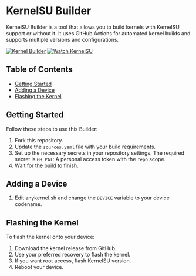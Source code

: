 # KernelSU Builder

KernelSU Builder is a tool that allows you to build kernels with KernelSU support or without it. It uses GitHub Actions for automated kernel builds and supports multiple versions and configurations.

[![Kernel Builder](https://github.com/RipperHybrid/KernelSU_Builder/actions/workflows/build_kernel.yml/badge.svg)](https://github.com/RipperHybrid/KernelSU_Builder/actions/workflows/build_kernel.yml)
[![Watch KernelSU](https://github.com/RipperHybrid/KernelSU_Builder/actions/workflows/watch_ksu.yml/badge.svg)](https://github.com/RipperHybrid/KernelSU_Builder/actions/workflows/watch_ksu.yml)

## Table of Contents
- [Getting Started](#getting-started)
- [Adding a Device](#adding-a-device)
- [Flashing the Kernel](#flashing-the-kernel)

## Getting Started

Follow these steps to use this Builder:

1. Fork this repository.
2. Update the `sources.yaml` file with your build requirements.
3. Set up the necessary secrets in your repository settings. The required secret is `GH_PAT`: A personal access token with the `repo` scope.
4. Wait for the build to finish.

## Adding a Device

1. Edit anykernel.sh and change the `DEVICE` variable to your device codename.

## Flashing the Kernel

To flash the kernel onto your device:

1. Download the kernel release from GitHub.
2. Use your preferred recovery to flash the kernel.
3. If you want root access, flash KernelSU version.
4. Reboot your device.
